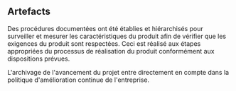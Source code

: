 ## Artefacts

  Des procédures documentées ont été établies et hiérarchisés pour surveiller et mesurer les caractéristiques du produit afin de vérifier que les exigences du produit sont respectées. Ceci est réalisé aux étapes appropriées du processus de réalisation du produit conformément aux dispositions prévues.

  L'archivage de l'avancement du projet entre directement en compte dans la politique d'amélioration continue de l'entreprise.

